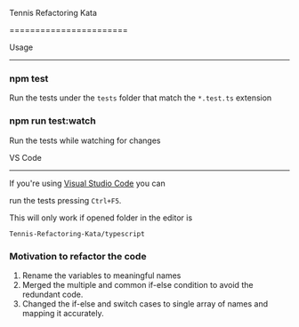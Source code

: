 
Tennis Refactoring Kata

=======================

  

Usage

-----

  

### npm test

  

Run the tests under the `tests` folder that match the `*.test.ts` extension

  
  

### npm run test:watch

  

Run the tests while watching for changes

  
  
  

VS Code

-------

  

If you're using [Visual Studio Code](https://code.visualstudio.com/) you can

run the tests pressing `Ctrl+F5`.

  
  

This will only work if opened folder in the editor is

`Tennis-Refactoring-Kata/typescript`

  

### Motivation to refactor the code

 1. Rename the variables to meaningful names
 2. Merged the multiple and common if-else condition to avoid the redundant code.
 3. Changed the if-else and switch cases to single array of names and mapping it accurately.
